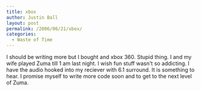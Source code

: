 ```yaml
---
title: xbox
author: Justin Ball
layout: post
permalink: /2006/06/21/xbox/
categories:
  - Waste of Time
---
```


I should be writing more but I bought and xbox 360. Stupid thing. I and my wife played Zuma till 1 am last night. I wish fun stuff wasn't so addicting. I have the audio hooked into my reciever with 6.1 surround. It is something to hear. I promise myself to write more code soon and to get to the next level of Zuma.